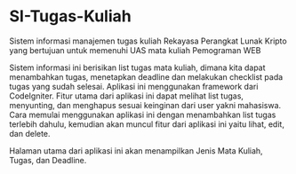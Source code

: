 # SI-Tugas-Kuliah
Sistem informasi manajemen tugas kuliah Rekayasa Perangkat Lunak Kripto yang bertujuan untuk memenuhi UAS mata kuliah Pemograman WEB

Sistem informasi ini berisikan list tugas mata kuliah, dimana kita dapat menambahkan tugas, menetapkan deadline dan melakukan checklist pada tugas yang sudah selesai.
Aplikasi ini menggunakan framework dari CodeIgniter.
Fitur utama dari aplikasi ini dapat melihat list tugas, menyunting, dan menghapus sesuai keinginan dari user yakni mahasiswa. Cara memulai menggunakan aplikasi ini dengan menambahkan list tugas terlebih dahulu, kemudian akan muncul fitur dari aplikasi ini yaitu lihat, edit, dan delete.

Halaman utama dari aplikasi ini akan menampilkan Jenis Mata Kuliah, Tugas, dan Deadline.
